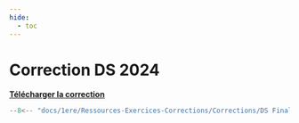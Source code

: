 ```yaml
---
hide:
  - toc
---
```


# Correction DS 2024

<a href="../Ressources-Exercices-Corrections/Corrections/DS Final 2024.py" download>**Télécharger la correction**</a>

```python linenums="1"
--8<-- "docs/1ere/Ressources-Exercices-Corrections/Corrections/DS Final 2024.py"
```
